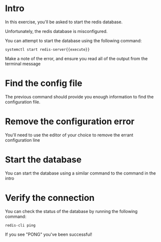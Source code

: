 # Intro

In this exercise, you'll be asked to start the redis database.

Unfortunately, the redis database is misconfigured.

You can attempt to start the database using the following command:

`systemctl start redis-server{{execute}}`

Make a note of the error, and ensure you read all of the output from the terminal message

# Find the config file

The previous command should provide you enough information to find the configuration file.

# Remove the configuration error

You'll need to use the editor of your choice to remove the errant configuration line

# Start the database

You can start the database using a similar command to the command in the intro

# Verify the connection

You can check the status of the database by running the following command:

`redis-cli ping`

If you see "PONG" you've been successful!

